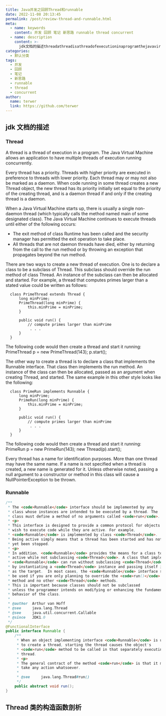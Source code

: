 ```yaml
---
title: Java并发之回顾Thread和runnable
date: 2022-11-08 20:13:45
permalink: /post/review-thread-and-runnable.html
meta:
  - name: keywords
    content: 并发 回顾 笔记 新思路 runnable thread concurrent
  - name: description
    content: >-
      jdk文档的描述threadathreadisathreadofexecutioninaprogramthejavavirtualmachineallowsanapplicationtohavemultiplethreadsofexecutionrunningconcurrentlyeverythreadhasaprioritythreadswithhigherpriorityareexecutedinpreferencetothreadswithlowerpriorityeachthreadmayorm
categories:
  - 默认分类
tags:
  - 并发
  - 回顾
  - 笔记
  - 新思路
  - runnable
  - thread
  - concurrent
author:
  name: terwer
  link: https://github.com/terwer
---
```



## jdk 文档的描述

### Thread

A thread is a thread of execution in a program. The Java Virtual Machine allows an application to have multiple threads of execution running concurrently.

Every thread has a priority. Threads with higher priority are executed in preference to threads with lower priority. Each thread may or may not also be marked as a daemon. When code running in some thread creates a new Thread object, the new thread has its priority initially set equal to the priority of the creating thread, and is a daemon thread if and only if the creating thread is a daemon.

When a Java Virtual Machine starts up, there is usually a single non-daemon thread (which typically calls the method named main of some designated class). The Java Virtual Machine continues to execute threads until either of the following occurs:

* The exit method of class Runtime has been called and the security manager has permitted the exit operation to take place.
* All threads that are not daemon threads have died, either by returning from the call to the run method or by throwing an exception that propagates beyond the run method.

There are two ways to create a new thread of execution. One is to declare a class to be a subclass of Thread. This subclass should override the run method of class Thread. An instance of the subclass can then be allocated and started. For example, a thread that computes primes larger than a stated value could be written as follows:

      class PrimeThread extends Thread {
          long minPrime;
          PrimeThread(long minPrime) {
              this.minPrime = minPrime;
          }

          public void run() {
              // compute primes larger than minPrime
               . . .
          }
      }

The following code would then create a thread and start it running:
      PrimeThread p = new PrimeThread(143);
      p.start();

The other way to create a thread is to declare a class that implements the Runnable interface. That class then implements the run method. An instance of the class can then be allocated, passed as an argument when creating Thread, and started. The same example in this other style looks like the following:

      class PrimeRun implements Runnable {
          long minPrime;
          PrimeRun(long minPrime) {
              this.minPrime = minPrime;
          }

          public void run() {
              // compute primes larger than minPrime
               . . .
          }
      }

The following code would then create a thread and start it running:
      PrimeRun p = new PrimeRun(143);
      new Thread(p).start();

Every thread has a name for identification purposes. More than one thread may have the same name. If a name is not specified when a thread is created, a new name is generated for it.
Unless otherwise noted, passing a null argument to a constructor or method in this class will cause a NullPointerException to be thrown.

### Runnable

```java
/**
 * The <code>Runnable</code> interface should be implemented by any
 * class whose instances are intended to be executed by a thread. The
 * class must define a method of no arguments called <code>run</code>.
 * <p>
 * This interface is designed to provide a common protocol for objects that
 * wish to execute code while they are active. For example,
 * <code>Runnable</code> is implemented by class <code>Thread</code>.
 * Being active simply means that a thread has been started and has not
 * yet been stopped.
 * <p>
 * In addition, <code>Runnable</code> provides the means for a class to be
 * active while not subclassing <code>Thread</code>. A class that implements
 * <code>Runnable</code> can run without subclassing <code>Thread</code>
 * by instantiating a <code>Thread</code> instance and passing itself in
 * as the target.  In most cases, the <code>Runnable</code> interface should
 * be used if you are only planning to override the <code>run()</code>
 * method and no other <code>Thread</code> methods.
 * This is important because classes should not be subclassed
 * unless the programmer intends on modifying or enhancing the fundamental
 * behavior of the class.
 *
 * @author  Arthur van Hoff
 * @see     java.lang.Thread
 * @see     java.util.concurrent.Callable
 * @since   JDK1.0
 */
@FunctionalInterface
public interface Runnable {
    /**
     * When an object implementing interface <code>Runnable</code> is used
     * to create a thread, starting the thread causes the object's
     * <code>run</code> method to be called in that separately executing
     * thread.
     * <p>
     * The general contract of the method <code>run</code> is that it may
     * take any action whatsoever.
     *
     * @see     java.lang.Thread#run()
     */
    public abstract void run();
}
```

## Thread 类的构造函数剖析

‍
